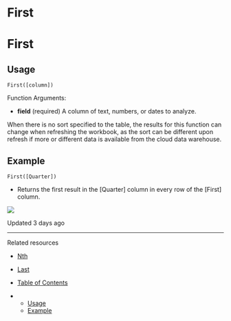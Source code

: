 # First

# First

## Usage

```
First([column])
```

Function Arguments:

* **field** (required) A column of text, numbers, or dates to analyze.

When there is no sort specified to the table, the results for this function can change when refreshing the workbook, as the sort can be different upon refresh if more or different data is available from the cloud data warehouse.

## Example

```
First([Quarter])
```

* Returns the first result in the [Quarter] column in every row of the [First] column.

![](https://files.readme.io/6bf7ee5-8.png)

Updated 3 days ago

---

Related resources

* [Nth](/docs/nth)
* [Last](/docs/last)

* [Table of Contents](#)
* + [Usage](#usage)
  + [Example](#example)